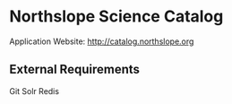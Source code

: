 Northslope Science Catalog
==========================

Application Website: http://catalog.northslope.org

External Requirements
------------

Git
Solr
Redis
